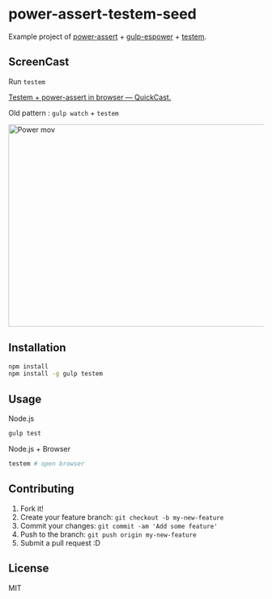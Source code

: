 # power-assert-testem-seed

Example project of [power-assert](https://github.com/twada/power-assert "power-assert") + [gulp-espower](https://github.com/twada/gulp-espower "gulp-espower") + [testem](https://github.com/airportyh/testem " testem").

## ScreenCast

Run `testem`

[Testem + power-assert in browser — QuickCast.](http://quick.as/9go1c4rp "Testem + power-assert in browser — QuickCast. Make. Publish. Share. 3 Minute Screencasts")

Old pattern : `gulp watch` + `testem`

<img src="http://efcl.info/wp-content/uploads/2014/04/power-.mov.gif" alt="Power mov" title="power-.mov.gif" border="0" width="600" height="400" />


## Installation

``` sh
npm install
npm install -g gulp testem
```

## Usage

Node.js

``` sh
gulp test
```

Node.js + Browser

``` sh
testem # open browser
```

## Contributing

1. Fork it!
2. Create your feature branch: `git checkout -b my-new-feature`
3. Commit your changes: `git commit -am 'Add some feature'`
4. Push to the branch: `git push origin my-new-feature`
5. Submit a pull request :D

## License

MIT
